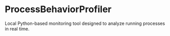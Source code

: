 # ProcessBehaviorProfiler
Local Python-based monitoring tool designed to analyze running processes in real time.
